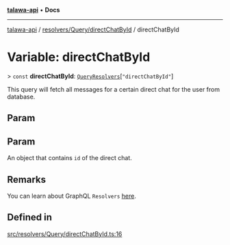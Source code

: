 [**talawa-api**](../../../../README.md) • **Docs**

***

[talawa-api](../../../../modules.md) / [resolvers/Query/directChatById](../README.md) / directChatById

# Variable: directChatById

\> `const` **directChatById**: [`QueryResolvers`](../../../../types/generatedGraphQLTypes/type-aliases/QueryResolvers.md)\[`"directChatById"`\]

This query will fetch all messages for a certain direct chat for the user from database.

## Param

## Param

An object that contains `id` of the direct chat.

## Remarks

You can learn about GraphQL `Resolvers`
[here](https://www.apollographql.com/docs/apollo-server/data/resolvers/).

## Defined in

[src/resolvers/Query/directChatById.ts:16](https://github.com/PalisadoesFoundation/talawa-api/blob/a87b45a1c490c996c3a8a52e117ecbaa4742ef49/src/resolvers/Query/directChatById.ts#L16)
